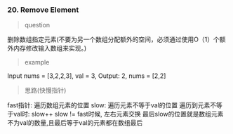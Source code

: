 ### 20. Remove Element
> question

删除数组指定元素(不要为另一个数组分配额外的空间，必须通过使用O（1）个额外内存修改输入数组来实现。)

> example

Input nums = [3,2,2,3], val = 3, Output: 2, nums = [2,2]

> 思路(快慢指针)

fast指针: 遍历数组元素的位置
slow: 遍历元素不等于val的位置
遍历到元素不等于val时: slow++
slow != fast时候, 左右元素交换
最后slow的位置就是数组元素不为val的数量,且最后等于val的元素都在数组最后
